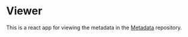 # Viewer
This is a react app for viewing the metadata in the [Metadata](https://github.com/MinecraftBedrockArchiver/Metadata) repository.
